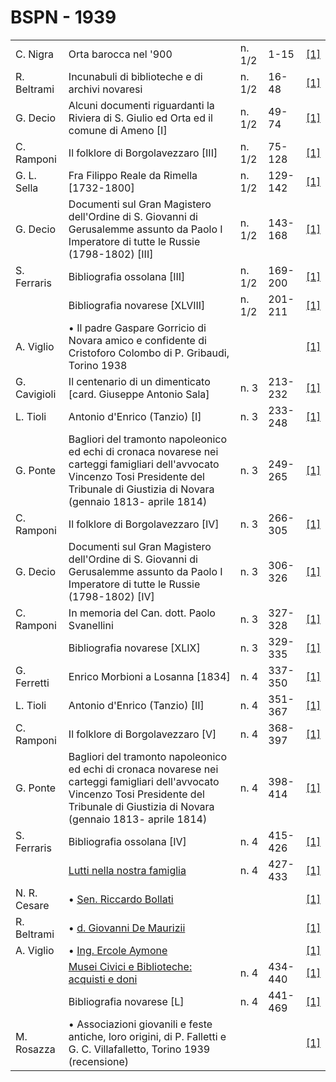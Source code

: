 # BSPN - 1939

<table>
    <tr>
        <td>C. Nigra</td>
        <td>Orta barocca nel '900</td>
        <td>n. 1/2</td>
        <td>1-15</td>
        <td><a href="https://en.calameo.com/read/00726073545f263936cf7">[1]</a></td>
    </tr>
    <tr>
        <td>R. Beltrami</td>
        <td>Incunabuli di biblioteche e di archivi novaresi</td>
        <td>n. 1/2</td>
        <td>16-48</td>
        <td><a href="https://en.calameo.com/read/00726073545f263936cf7">[1]</a></td>
    </tr>
    <tr>
        <td>G. Decio</td>
        <td>Alcuni documenti riguardanti la Riviera di S. Giulio ed Orta ed il comune di Ameno [I]</td>
        <td>n. 1/2</td>
        <td>49-74</td>
        <td><a href="https://en.calameo.com/read/00726073545f263936cf7">[1]</a></td>
    </tr>
    <tr>
        <td>C. Ramponi</td>
        <td>Il folklore di Borgolavezzaro [III]</td>
        <td>n. 1/2</td>
        <td>75-128</td>
        <td><a href="https://en.calameo.com/read/00726073545f263936cf7">[1]</a></td>
    </tr>
    <tr>
        <td>G. L. Sella</td>
        <td>Fra Filippo Reale da Rimella [1732-1800]</td>
        <td>n. 1/2</td>
        <td>129-142</td>
        <td><a href="https://en.calameo.com/read/00726073545f263936cf7">[1]</a></td>
    </tr>
    <tr>
        <td>G. Decio</td>
        <td>Documenti sul Gran Magistero dell'Ordine di S. Giovanni di Gerusalemme assunto da Paolo I Imperatore di
            tutte le Russie (1798-1802) [III]
        </td>
        <td>n. 1/2</td>
        <td>143-168</td>
        <td><a href="https://en.calameo.com/read/00726073545f263936cf7">[1]</a></td>
    </tr>
    <tr>
        <td>S. Ferraris</td>
        <td>Bibliografia ossolana [III]</td>
        <td>n. 1/2</td>
        <td>169-200</td>
        <td><a href="https://en.calameo.com/read/00726073545f263936cf7">[1]</a></td>
    </tr>
    <tr>
        <td></td>
        <td>Bibliografia novarese [XLVIII]</td>
        <td>n. 1/2</td>
        <td>201-211</td>
        <td><a href="https://en.calameo.com/read/00726073545f263936cf7">[1]</a></td>
    </tr>
    <tr>
        <td>A. Viglio</td>
        <td>&bullet; Il padre Gaspare Gorricio di Novara amico e confidente di Cristoforo Colombo di P. Gribaudi, Torino
            1938
        </td>
        <td></td>
        <td></td>
        <td><a href="https://en.calameo.com/read/00726073545f263936cf7">[1]</a></td>
    </tr>
    <tr>
        <td>G. Cavigioli</td>
        <td>Il centenario di un dimenticato [card. Giuseppe Antonio Sala]</td>
        <td>n. 3</td>
        <td>213-232</td>
        <td><a href="https://en.calameo.com/read/007260735bd3b1a022165">[1]</a></td>
    </tr>
    <tr>
        <td>L. Tioli</td>
        <td>Antonio d'Enrico (Tanzio) [I]</td>
        <td>n. 3</td>
        <td>233-248</td>
        <td><a href="https://en.calameo.com/read/007260735bd3b1a022165">[1]</a></td>
    </tr>
    <tr>
        <td>G. Ponte</td>
        <td>Bagliori del tramonto napoleonico ed echi di cronaca novarese nei carteggi famigliari dell'avvocato Vincenzo
            Tosi Presidente del Tribunale di Giustizia di Novara (gennaio 1813- aprile 1814)
        </td>
        <td>n. 3</td>
        <td>249-265</td>
        <td><a href="https://en.calameo.com/read/007260735bd3b1a022165">[1]</a></td>
    </tr>
    <tr>
        <td>C. Ramponi</td>
        <td>Il folklore di Borgolavezzaro [IV]</td>
        <td>n. 3</td>
        <td>266-305</td>
        <td><a href="https://en.calameo.com/read/007260735bd3b1a022165">[1]</a></td>
    </tr>
    <tr>
        <td>G. Decio</td>
        <td>Documenti sul Gran Magistero dell'Ordine di S. Giovanni di Gerusalemme assunto da Paolo I Imperatore di
            tutte le Russie (1798-1802) [IV]
        </td>
        <td>n. 3</td>
        <td>306-326</td>
        <td><a href="https://en.calameo.com/read/007260735bd3b1a022165">[1]</a></td>
    </tr>
    <tr>
        <td>C. Ramponi</td>
        <td>In memoria del Can. dott. Paolo Svanellini</td>
        <td>n. 3</td>
        <td>327-328</td>
        <td><a href="https://en.calameo.com/read/007260735bd3b1a022165">[1]</a></td>
    </tr>
    <tr>
        <td></td>
        <td>Bibliografia novarese [XLIX]</td>
        <td>n. 3</td>
        <td>329-335</td>
        <td><a href="https://en.calameo.com/read/007260735bd3b1a022165">[1]</a></td>
    </tr>
    <tr>
        <td>G. Ferretti</td>
        <td>Enrico Morbioni a Losanna [1834]</td>
        <td>n. 4</td>
        <td>337-350</td>
        <td><a href="https://en.calameo.com/read/007260735a0ad3a28dceb">[1]</a></td>
    </tr>
    <tr>
        <td>L. Tioli</td>
        <td>Antonio d'Enrico (Tanzio) [II]</td>
        <td>n. 4</td>
        <td>351-367</td>
        <td><a href="https://en.calameo.com/read/007260735a0ad3a28dceb">[1]</a></td>
    </tr>
    <tr>
        <td>C. Ramponi</td>
        <td>Il folklore di Borgolavezzaro [V]</td>
        <td>n. 4</td>
        <td>368-397</td>
        <td><a href="https://en.calameo.com/read/007260735a0ad3a28dceb">[1]</a></td>
    </tr>
    <tr>
        <td>G. Ponte</td>
        <td>Bagliori del tramonto napoleonico ed echi di cronaca novarese nei carteggi famigliari dell'avvocato Vincenzo
            Tosi Presidente del Tribunale di Giustizia di Novara (gennaio 1813- aprile 1814)
        </td>
        <td>n. 4</td>
        <td>398-414</td>
        <td><a href="https://en.calameo.com/read/007260735a0ad3a28dceb">[1]</a></td>
    </tr>
    <tr>
        <td>S. Ferraris</td>
        <td>Bibliografia ossolana [IV]</td>
        <td>n. 4</td>
        <td>415-426</td>
        <td><a href="https://en.calameo.com/read/007260735a0ad3a28dceb">[1]</a></td>
    </tr>
    <tr>
        <td></td>
        <td><a href="http://www.ssno.it/BSPNo/bspn_not39.html#394a">Lutti nella nostra famiglia</a></td>
        <td>n. 4</td>
        <td>427-433</td>
        <td><a href="https://en.calameo.com/read/007260735a0ad3a28dceb">[1]</a></td>
    </tr>
    <tr>
        <td>N. R. Cesare</td>
        <td>&bullet; <a href="http://www.ssno.it/BSPNo/bspn_not39.html#394boll">Sen. Riccardo Bollati</a></td>
        <td></td>
        <td></td>
        <td><a href="https://en.calameo.com/read/007260735a0ad3a28dceb">[1]</a></td>
    </tr>
    <tr>
        <td>R. Beltrami</td>
        <td>&bullet; <a href="http://www.ssno.it/BSPNo/bspn_not39.html#394dema">d. Giovanni De Maurizii</a></td>
        <td></td>
        <td></td>
        <td><a href="https://en.calameo.com/read/007260735a0ad3a28dceb">[1]</a></td>
    </tr>
    <tr>
        <td>A. Viglio</td>
        <td>&bullet; <a href="http://www.ssno.it/BSPNo/bspn_not39.html#394aymo">Ing. Ercole Aymone</a></td>
        <td></td>
        <td></td>
        <td><a href="https://en.calameo.com/read/007260735a0ad3a28dceb">[1]</a></td>
    </tr>
    <tr>
        <td></td>
        <td><a href="http://www.ssno.it/BSPNo/bspn_not39.html#394b">Musei Civici e Biblioteche: acquisti e doni</a></td>
        <td>n. 4</td>
        <td>434-440</td>
        <td><a href="https://en.calameo.com/read/007260735a0ad3a28dceb">[1]</a></td>
    </tr>
    <tr>
        <td></td>
        <td>Bibliografia novarese [L]</td>
        <td>n. 4</td>
        <td>441-469</td>
        <td><a href="https://en.calameo.com/read/007260735a0ad3a28dceb">[1]</a></td>
    </tr>
    <tr>
        <td>M. Rosazza</td>
        <td>&bullet; Associazioni giovanili e feste antiche, loro origini, di P. Falletti e G. C. Villafalletto, Torino
            1939 (recensione)
        </td>
        <td></td>
        <td></td>
        <td><a href="https://en.calameo.com/read/007260735a0ad3a28dceb">[1]</a></td>
    </tr>
</table>